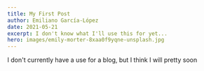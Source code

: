 ```yaml
---
title: My First Post
author: Emiliano García-López
date: 2021-05-21
excerpt: I don't know what I'll use this for yet...
hero: images/emily-morter-8xaa0f9yqne-unsplash.jpg
---
```

I don't currently have a use for a blog, but I think I will pretty soon